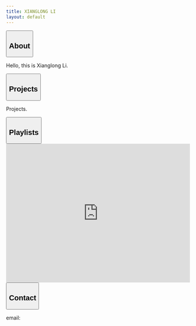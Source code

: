 ```yaml
---
title: XIANGLONG LI
layout: default
---
```

<div id="about" class="stickyNode">
    <div class="collapsible">
        <button class="collapsibleButton">
            <h2 class="expandedHeader">About</h2>
        </button>
    </div>
    <div class="collapsibleContent">
        <p>
            Hello, this is Xianglong Li.
        </p>
    </div>
</div>
<div id="projects" class="stickyNode">
    <div class="collapsible">
        <button class="collapsibleButton">
            <h2 class="expandedHeader">Projects</h2>
        </button>
    </div>
    <div class="collapsibleContent">
        <p>
            Projects.
        </p>
    </div>
</div>
<div id="playlists" class="stickyNode">
    <div class="collapsible">
        <button class="collapsibleButton">
            <h2 class="expandedHeader">Playlists</h2>
        </button>
    </div>
    <div class="collapsibleContent">
        <iframe 
                src="https://open.spotify.com/embed/playlist/4ieXQqKXgt5zGtdmuvP8oC" 
                width="100%" 
                height="380" 
                frameBorder="0" 
                allowtransparency="true" 
                allow="encrypted-media">
        </iframe>
    </div>
</div>
<div id="contact" class="stickyNode">
    <div class="collapsible">
        <button class="collapsibleButton">
            <h2 class="expandedHeader">Contact</h2>
        </button>
    </div>
    <div class="collapsibleContent">
        <p>
            email: 
        </p>
    </div>
</div>
<div style="height:1000px">
</div>
